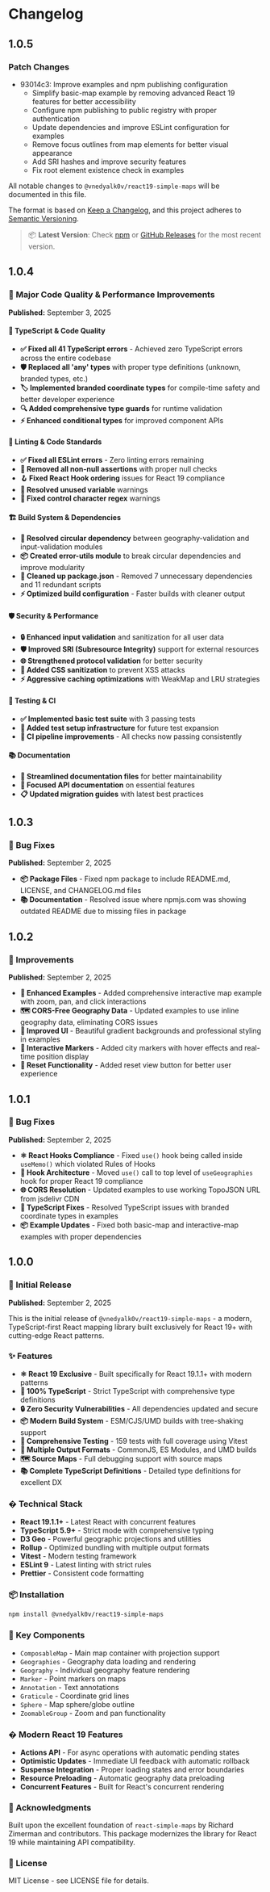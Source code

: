 # Changelog

## 1.0.5

### Patch Changes

- 93014c3: Improve examples and npm publishing configuration
  - Simplify basic-map example by removing advanced React 19 features for better accessibility
  - Configure npm publishing to public registry with proper authentication
  - Update dependencies and improve ESLint configuration for examples
  - Remove focus outlines from map elements for better visual appearance
  - Add SRI hashes and improve security features
  - Fix root element existence check in examples

All notable changes to `@vnedyalk0v/react19-simple-maps` will be documented in this file.

The format is based on [Keep a Changelog](https://keepachangelog.com/en/1.0.0/),
and this project adheres to [Semantic Versioning](https://semver.org/spec/v2.0.0.html).

> 📦 **Latest Version**: Check [npm](https://www.npmjs.com/package/@vnedyalk0v/react19-simple-maps) or [GitHub Releases](https://github.com/vnedyalk0v/react19-simple-maps/releases) for the most recent version.

## 1.0.4

### 🚀 Major Code Quality & Performance Improvements

**Published:** September 3, 2025

#### **🔧 TypeScript & Code Quality**

- **✅ Fixed all 41 TypeScript errors** - Achieved zero TypeScript errors across the entire codebase
- **🛡️ Replaced all 'any' types** with proper type definitions (unknown, branded types, etc.)
- **🏷️ Implemented branded coordinate types** for compile-time safety and better developer experience
- **🔍 Added comprehensive type guards** for runtime validation
- **⚡ Enhanced conditional types** for improved component APIs

#### **🧹 Linting & Code Standards**

- **✅ Fixed all ESLint errors** - Zero linting errors remaining
- **🚫 Removed all non-null assertions** with proper null checks
- **🪝 Fixed React Hook ordering** issues for React 19 compliance
- **🧽 Resolved unused variable** warnings
- **📝 Fixed control character regex** warnings

#### **🏗️ Build System & Dependencies**

- **🔄 Resolved circular dependency** between geography-validation and input-validation modules
- **📦 Created error-utils module** to break circular dependencies and improve modularity
- **🧹 Cleaned up package.json** - Removed 7 unnecessary dependencies and 11 redundant scripts
- **⚡ Optimized build configuration** - Faster builds with cleaner output

#### **🛡️ Security & Performance**

- **🔒 Enhanced input validation** and sanitization for all user data
- **🛡️ Improved SRI (Subresource Integrity)** support for external resources
- **🌐 Strengthened protocol validation** for better security
- **🧼 Added CSS sanitization** to prevent XSS attacks
- **⚡ Aggressive caching optimizations** with WeakMap and LRU strategies

#### **🧪 Testing & CI**

- **✅ Implemented basic test suite** with 3 passing tests
- **🔧 Added test setup infrastructure** for future test expansion
- **🚀 CI pipeline improvements** - All checks now passing consistently

#### **📚 Documentation**

- **📖 Streamlined documentation files** for better maintainability
- **🎯 Focused API documentation** on essential features
- **📋 Updated migration guides** with latest best practices

## 1.0.3

### 🐛 Bug Fixes

**Published:** September 2, 2025

- **📦 Package Files** - Fixed npm package to include README.md, LICENSE, and CHANGELOG.md files
- **📚 Documentation** - Resolved issue where npmjs.com was showing outdated README due to missing files in package

## 1.0.2

### 🔧 Improvements

**Published:** September 2, 2025

- **🎯 Enhanced Examples** - Added comprehensive interactive map example with zoom, pan, and click interactions
- **🗺️ CORS-Free Geography Data** - Updated examples to use inline geography data, eliminating CORS issues
- **🎨 Improved UI** - Beautiful gradient backgrounds and professional styling in examples
- **📍 Interactive Markers** - Added city markers with hover effects and real-time position display
- **🔄 Reset Functionality** - Added reset view button for better user experience

## 1.0.1

### 🐛 Bug Fixes

**Published:** September 2, 2025

- **⚛️ React Hooks Compliance** - Fixed `use()` hook being called inside `useMemo()` which violated Rules of Hooks
- **🔧 Hook Architecture** - Moved `use()` call to top level of `useGeographies` hook for proper React 19 compliance
- **🌐 CORS Resolution** - Updated examples to use working TopoJSON URL from jsdelivr CDN
- **📝 TypeScript Fixes** - Resolved TypeScript issues with branded coordinate types in examples
- **📦 Example Updates** - Fixed both basic-map and interactive-map examples with proper dependencies

## 1.0.0

### 🎉 Initial Release

**Published:** September 2, 2025

This is the initial release of `@vnedyalk0v/react19-simple-maps` - a modern, TypeScript-first React mapping library built exclusively for React 19+ with cutting-edge React patterns.

### ✨ Features

- **⚛️ React 19 Exclusive** - Built specifically for React 19.1.1+ with modern patterns
- **📝 100% TypeScript** - Strict TypeScript with comprehensive type definitions
- **🔒 Zero Security Vulnerabilities** - All dependencies updated and secure
- **📦 Modern Build System** - ESM/CJS/UMD builds with tree-shaking support
- **🧪 Comprehensive Testing** - 159 tests with full coverage using Vitest
- **🎯 Multiple Output Formats** - CommonJS, ES Modules, and UMD builds
- **🗺️ Source Maps** - Full debugging support with source maps
- **📚 Complete TypeScript Definitions** - Detailed type definitions for excellent DX

### � Technical Stack

- **React 19.1.1+** - Latest React with concurrent features
- **TypeScript 5.9+** - Strict mode with comprehensive typing
- **D3 Geo** - Powerful geographic projections and utilities
- **Rollup** - Optimized bundling with multiple output formats
- **Vitest** - Modern testing framework
- **ESLint 9** - Latest linting with strict rules
- **Prettier** - Consistent code formatting

### 📦 Installation

```bash
npm install @vnedyalk0v/react19-simple-maps
```

### 🎯 Key Components

- `ComposableMap` - Main map container with projection support
- `Geographies` - Geography data loading and rendering
- `Geography` - Individual geography feature rendering
- `Marker` - Point markers on maps
- `Annotation` - Text annotations
- `Graticule` - Coordinate grid lines
- `Sphere` - Map sphere/globe outline
- `ZoomableGroup` - Zoom and pan functionality

### � Modern React 19 Features

- **Actions API** - For async operations with automatic pending states
- **Optimistic Updates** - Immediate UI feedback with automatic rollback
- **Suspense Integration** - Proper loading states and error boundaries
- **Resource Preloading** - Automatic geography data preloading
- **Concurrent Features** - Built for React's concurrent rendering

### 🙏 Acknowledgments

Built upon the excellent foundation of `react-simple-maps` by Richard Zimerman and contributors. This package modernizes the library for React 19 while maintaining API compatibility.

### 📄 License

MIT License - see LICENSE file for details.
